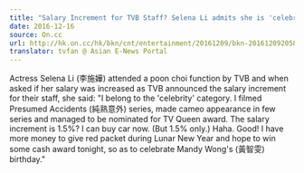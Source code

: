 ```yaml
---
title: "Salary Increment for TVB Staff? Selena Li admits she is 'celebrity' category"
date: 2016-12-16
source: On.cc
url: http://hk.on.cc/hk/bkn/cnt/entertainment/20161209/bkn-20161209205811075-1209_00862_001.html
translator: tvfan @ Asian E-News Portal
---
```

Actress Selena Li (李施嬅) attended a poon choi function by TVB and when asked if her salary was increased as TVB announced the salary increment for their staff, she said: "I belong to the 'celebrity' category. I filmed Presumed Accidents (純熟意外) series, made cameo appearance in few series and managed to be nominated for TV Queen award. The salary increment is 1.5%? I can buy car now. (But 1.5% only.) Haha. Good! I have more money to give red packet during Lunar New Year and hope to win some cash award tonight, so as to celebrate Mandy Wong's (黃智雯) birthday."